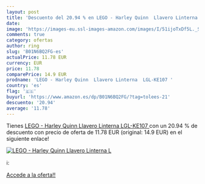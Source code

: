 ```yaml
---
layout: post
title: 'Descuento del 20.94 % en LEGO - Harley Quinn  Llavero Linterna  L'
date: 
image: 'https://images-eu.ssl-images-amazon.com/images/I/51ijoTxDf5L._SL200_.jpg'
comments: true
category: ofertas
author: ring
slug: 'B01N6BQ2FG-es'
actualPrice: 11.78 EUR
currency: EUR
price: 11.78
comparePrice: 14.9 EUR
prodname: 'LEGO - Harley Quinn  Llavero Linterna  LGL-KE107 '
country: 'es'
flag: '🇪🇸'
buyurl: 'https://www.amazon.es/dp/B01N6BQ2FG/?tag=tolees-21'
descuento: '20.94'
average: '11.78'
---
```


Tienes [LEGO - Harley Quinn  Llavero Linterna  LGL-KE107 ](https://www.amazon.es/dp/B01N6BQ2FG/?tag=tolees-21) con un 20.94 % de descuento con precio de oferta de 11.78 EUR (original: 14.9 EUR) en el siguiente enlace!

[![LEGO - Harley Quinn  Llavero Linterna  L](https://images-eu.ssl-images-amazon.com/images/I/51ijoTxDf5L._SL200_.jpg)](https://www.amazon.es/dp/B01N6BQ2FG/?tag=tolees-21)

ℹ️:


[Accede a la oferta!!](https://www.amazon.es/dp/B01N6BQ2FG/?tag=tolees-21)
